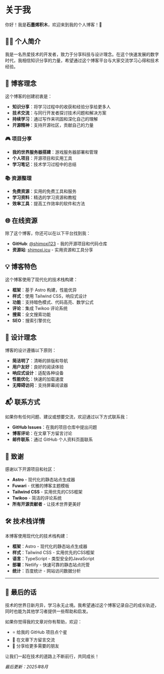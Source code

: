 # 关于我

你好！我是**石墨烯积木**，欢迎来到我的个人博客！👋

## 🧑‍💻 个人简介

我是一名热爱技术的开发者，致力于分享科技与设计理念。在这个快速发展的数字时代，我相信知识分享的力量，希望通过这个博客平台与大家交流学习心得和技术经验。

## 🎯 博客理念 

这个博客的创建初衷是：

- **知识分享**：将学习过程中的收获和经验分享给更多人
- **技术交流**：与同行开发者探讨技术问题和解决方案
- **持续学习**：通过写作来巩固和深化自己的理解
- **开源精神**：支持开源社区，贡献自己的力量

### 🎮 项目分享
- **我的世界服务器搭建**：游戏服务器部署和管理
- **个人项目**：开源项目和实用工具
- **学习笔记**：技术学习过程中的总结

### 📚 资源整理
- **免费资源**：实用的免费工具和服务
- **学习资料**：精选的学习资源和教程
- **效率工具**：提高工作效率的软件和方法

## 🌐 在线资源

除了这个博客，你还可以在以下平台找到我：

- **GitHub**: [@shimoxi123](https://github.com/shimoxi123) - 我的开源项目和代码仓库
- **资源站**: [shimoxi.icu](https://www.shimoxi.icu) - 实用资源和工具分享

## 💡 博客特色

这个博客使用了现代化的技术栈构建：

- **框架**：基于 Astro 构建，性能优异
- **样式**：使用 Tailwind CSS，响应式设计
- **功能**：支持暗色模式、代码高亮、数学公式
- **评论**：集成 Twikoo 评论系统
- **搜索**：全文搜索功能
- **SEO**：搜索引擎优化

## 🎨 设计理念

博客的设计遵循以下原则：

- **简洁明了**：清晰的排版和导航
- **用户友好**：良好的阅读体验
- **响应式设计**：适配各种设备
- **性能优化**：快速的加载速度
- **无障碍访问**：支持屏幕阅读器

## 📬 联系方式

如果你有任何问题、建议或想要交流，欢迎通过以下方式联系我：

- **GitHub Issues**：在我的项目仓库中提出问题
- **博客评论**：在文章下方留言讨论
- **邮件联系**：通过 GitHub 个人资料页面联系

## 🙏 致谢

感谢以下开源项目和社区：

- **Astro** - 现代化的静态站点生成器
- **Fuwari** - 优雅的博客主题模板
- **Tailwind CSS** - 实用优先的CSS框架
- **Twikoo** - 简洁的评论系统
- **所有开源贡献者** - 让技术世界更美好

## 🛠️ 技术栈详情

本博客使用现代化的技术栈构建：

- **框架**：Astro - 现代化的静态站点生成器
- **样式**：Tailwind CSS - 实用优先的CSS框架  
- **语言**：TypeScript - 类型安全的JavaScript
- **部署**：Netlify - 快速可靠的静态站点托管
- **统计**：百度统计 - 网站访问数据分析

---

## 🚀 最后的话

技术的世界日新月异，学习永无止境。我希望通过这个博客记录自己的成长轨迹，同时也能为其他学习者提供一些帮助和启发。

如果你觉得我的文章对你有帮助，欢迎：
- ⭐ 给我的 GitHub 项目点个星
- 💬 在文章下方留言交流
- 🔗 分享给更多需要的朋友

让我们一起在技术的道路上不断前行，共同成长！

*最后更新：2025年8月*